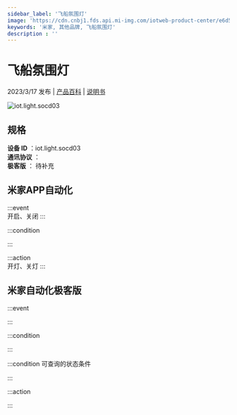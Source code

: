 ```yaml
---
sidebar_label: '飞船氛围灯'
image: 'https://cdn.cnbj1.fds.api.mi-img.com/iotweb-product-center/e6d529cf3b74b63862835067fc293fad_1676880037908.png?GalaxyAccessKeyId=AKVGLQWBOVIRQ3XLEW&Expires=9223372036854775807&Signature=xtf86ygWtd4vk71VvrptKMx3z8Y='
keywords: '米家, 其他品牌, 飞船氛围灯'
description : ''
---
```

# 飞船氛围灯

2023/3/17 发布 | [产品百科](https://home.mi.com/webapp/content/baike/product/index.html?model=iot.light.socd03/) | [说明书](https://home.mi.com/views/introduction.html?model=iot.light.socd03&region=cn)

![iot.light.socd03](https://cdn.cnbj1.fds.api.mi-img.com/iotweb-product-center/e6d529cf3b74b63862835067fc293fad_1676880037908.png?GalaxyAccessKeyId=AKVGLQWBOVIRQ3XLEW&Expires=9223372036854775807&Signature=xtf86ygWtd4vk71VvrptKMx3z8Y=)

## 规格  
> 
**设备 ID** ：iot.light.socd03  
**通讯协议** ：  
**极客版**  ： 待补充 


## 米家APP自动化  

:::event  
开启、关闭
:::

:::condition  

:::

:::action   
开灯、关灯
:::

## 米家自动化极客版  

:::event  

:::

:::condition  

:::

:::condition 可查询的状态条件  

:::

:::action  

:::

        
